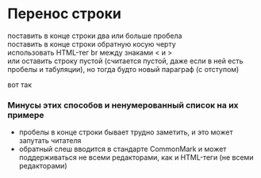 # Перенос строки
поставить в конце строки два или больше пробела   
поставить в конце строки обратную косую черту \
использовать HTML-тег br между знаками < и > <br>
или оставить строку пустой (считается пустой, даже если в ней есть пробелы и табуляции), но тогда будто новый параграф (с отступом)

вот так
### Минусы этих способов и ненумерованный список на их примере
* пробелы в конце строки бывает трудно заметить, и это может запутать читателя
* обратный слеш вводится в стандарте CommonMark и может поддерживаться не всеми редакторами, как и HTML-теги (не всеми редакторами)

